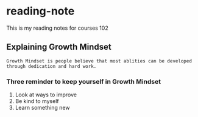 # reading-note
This is my reading notes for courses 102
## Explaining Growth Mindset
``Growth Mindset is people believe that most ablities can be developed through dedication and hard work.``
### Three reminder to keep yourself in Growth Mindset
1. Look at ways to improve
2. Be kind to myself
3. Learn something new 
